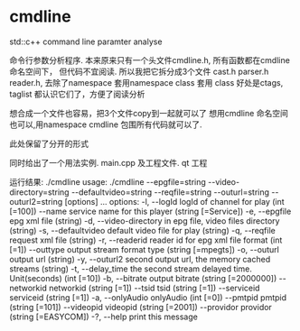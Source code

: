 # cmdline
std::c++ command line paramter analyse

命令行参数分析程序.
本来原来只有一个头文件cmdline.h, 所有函数都在cmdline 命名空间下，
但代码不宜阅读.
所以我把它拆分成3个文件 cast.h  parser.h  reader.h, 
去除了namespace 套用namespace
class 套用 class
好处是ctags, taglist 都认识它们了，方便了阅读分析

想合成一个文件也容易，把3个文件copy到一起就可以了
想用cmdline 命名空间也可以,用namespace cmdline 包围所有代码就可以了.

此处保留了分开的形式

同时给出了一个用法实例. main.cpp
及工程文件. qt 工程

运行结果:
 ./cmdline 
usage: ./cmdline --epgfile=string --video-directory=string --defaultvideo=string --reqfile=string --outurl=string --outurl2=string [options] ... 
options:
  -l, --logId              logId of channel for play (int [=100])
      --name               service name for this player (string [=Service])
  -e, --epgfile            epg xml file (string)
  -d, --video-directory    in epg file, video files directory (string)
  -s, --defaultvideo       default video file for play (string)
  -q, --reqfile            request xml file (string)
  -r, --readerid           reader id for epg xml file format (int [=1])
      --outtype            output stream format type (string [=mpegts])
  -o, --outurl             output url (string)
  -y, --outurl2            second output url, the memory cached streams (string)
  -t, --delay_time         the second stream delayed time. Unit(seconds)  (int [=10])
  -b, --bitrate            output bitrate (string [=2000000])
      --networkid          networkid (string [=1])
      --tsid               tsid (string [=1])
      --serviceid          serviceid (string [=1])
  -a, --onlyAudio          onlyAudio (int [=0])
      --pmtpid             pmtpid (string [=101])
      --videopid           videopid (string [=2001])
      --providor           providor (string [=EASYCOM])
  -?, --help               print this message

